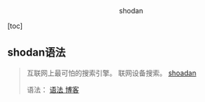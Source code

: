 <center>shodan</center>





[toc]







## shodan语法

> 互联网上最可怕的搜索引擎。      联网设备搜索。 [shoadan](https://www.shodan.io/)
>
> 语法： [语法 ](https://blog.csdn.net/Fly_hps/article/details/79404458) [博客](https://blog.csdn.net/Fly_hps?type=blog)